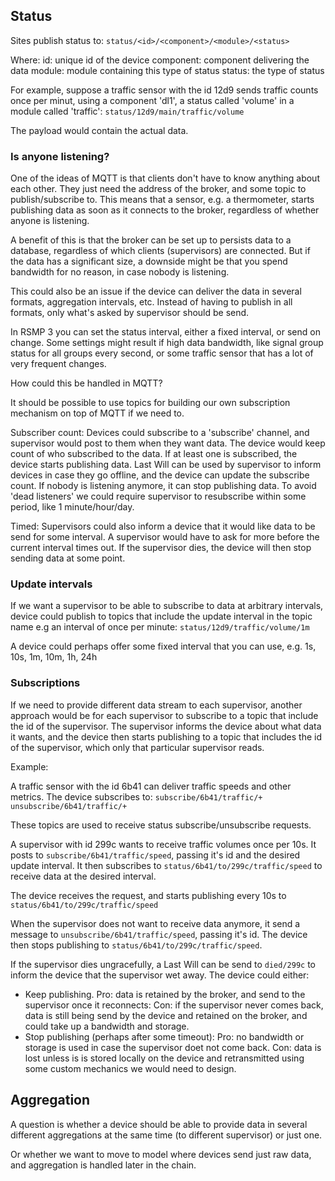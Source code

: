 ## Status
Sites publish status to:
`status/<id>/<component>/<module>/<status>`

Where:
id: unique id of the device
component: component delivering the data
module: module containing this type of status
status: the type of status

For example, suppose a traffic sensor with the id 12d9 sends traffic counts once per minut, using a component 'dl1', a status called 'volume' in a module called 'traffic':
`status/12d9/main/traffic/volume`

The payload would contain the actual data.

### Is anyone listening?
One of the ideas of MQTT is that clients don't have to know anything about each other. They just need the address of the broker, and some topic to publish/subscribe to. This means that a sensor, e.g. a thermometer, starts publishing data as soon as it connects to the broker, regardless of whether anyone is listening.

A benefit of this is that the broker can be set up to persists data to a database, regardless of which clients (supervisors) are connected.
But if the data has a significant size, a downside might be that you spend bandwidth for no reason, in case nobody is listening.

This could also be an issue if the device can deliver the data in several formats, aggregation intervals, etc. Instead of having to publish in all formats, only what's asked by supervisor should be send.

In RSMP 3 you can set the status interval, either a fixed interval, or send on change. Some settings might result if high data bandwidth, like signal group status for all groups every second, or some traffic sensor that has a lot of very frequent changes.

How could this be handled in MQTT?

It should be possible to use topics for building our own subscription mechanism on top of MQTT if we need to.

Subscriber count: Devices could subscribe to a 'subscribe' channel, and supervisor would post to them when they want data.
The device would keep count of who subscribed to the data. If at least one is subscribed, the device starts publishing data. Last Will can be used by supervisor to inform devices in case they go offline, and the device can update the subscribe count. If nobody is listening anymore, it can stop publishing data. To avoid 'dead listeners' we could require supervisor to resubscribe within some period, like 1 minute/hour/day.

Timed: Supervisors could also inform a device that it would like data to be send for some interval. A supervisor would have to ask for more before the current interval times out. If the supervisor dies, the device will then stop sending data at some point.

### Update intervals
If we want a supervisor to be able to subscribe to data at arbitrary intervals, device could publish to topics that include the update interval in the topic name e.g an interval of once per minute:
`status/12d9/traffic/volume/1m`

A device could perhaps offer some fixed interval that you can use, e.g. 1s, 10s, 1m, 10m,  1h, 24h

### Subscriptions
If we need to provide different data stream to each supervisor, another approach would be for each supervisor to subscribe to a topic that include the id of the supervisor. The supervisor informs the device about what data it wants, and the device then starts publishing to a topic that includes the id of the supervisor, which only that particular supervisor reads.

Example:

A traffic sensor with the id 6b41 can deliver traffic speeds and other metrics. The device subscribes to:
`subscribe/6b41/traffic/+`
`unsubscribe/6b41/traffic/+`

These topics are used to receive status subscribe/unsubscribe requests.

A supervisor with id 299c wants to receive traffic volumes once per 10s.
It posts to `subscribe/6b41/traffic/speed`, passing it's id and the desired update interval.
It then subscribes to `status/6b41/to/299c/traffic/speed` to receive data at the desired interval.

The device receives the request, and starts publishing every 10s to `status/6b41/to/299c/traffic/speed`

When the supervisor does not want to receive data anymore, it send a message to `unsubscribe/6b41/traffic/speed`, passing it's id. The device then stops publishing to `status/6b41/to/299c/traffic/speed`.

If the supervisor dies ungracefully, a Last Will can be send to `died/299c` to inform the device that the supervisor wet away.
The device could either:
- Keep publishing. Pro: data is retained by the broker, and send to the supervisor once it reconnects: Con: if the supervisor never comes back, data is still being send by the device and retained on the broker, and could take up a bandwidth and storage.
- Stop publishing (perhaps after some timeout): Pro: no bandwidth or storage is used in case the supervisor doet not come back. Con: data is lost unless is is stored locally on the device and retransmitted using some custom mechanics we would need to design.


## Aggregation
A question is whether a device should be able to provide data in several different aggregations at the same time (to different supervisor) or just one.

Or whether we want to move to model where devices send just raw data, and aggregation is handled later in the chain.